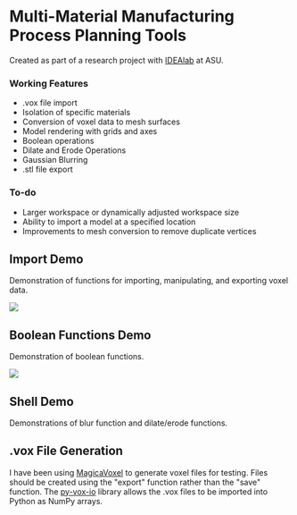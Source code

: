 # Multi-Material Manufacturing Process Planning Tools

Created as part of a research project with [IDEAlab](http://idealab.asu.edu) at ASU.

### Working Features
- .vox file import
- Isolation of specific materials
- Conversion of voxel data to mesh surfaces
- Model rendering with grids and axes
- Boolean operations
- Dilate and Erode Operations
- Gaussian Blurring
- .stl file export

### To-do
- Larger workspace or dynamically adjusted workspace size
- Ability to import a model at a specified location
- Improvements to mesh conversion to remove duplicate vertices

## Import Demo
Demonstration of functions for importing, manipulating, and exporting voxel data.

<img src="https://github.com/Team-Automata/Multi-Material-Manufacturing-Process-Planning-Tools/blob/master/Import-Demo/import-export.png?raw=true">

## Boolean Functions Demo
Demonstration of boolean functions.

<img src="https://github.com/Team-Automata/Multi-Material-Manufacturing-Process-Planning-Tools/blob/master/Boolean-Functions-Demo/boolean-functions.png?raw=true">

## Shell Demo
Demonstrations of blur function and dilate/erode functions.


## .vox File Generation
I have been using [MagicaVoxel](https://ephtracy.github.io) to generate voxel files for testing. Files should be created using the "export" function rather than the "save" function. The [py-vox-io](https://github.com/gromgull/py-vox-io) library allows the .vox files to be imported into Python as NumPy arrays.
